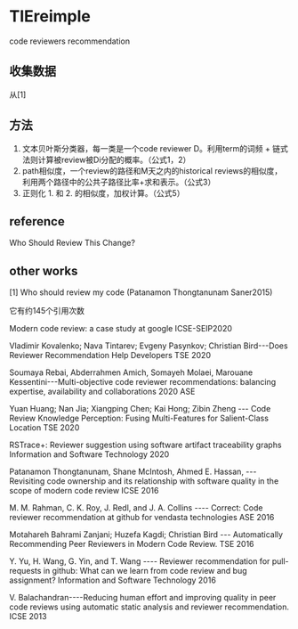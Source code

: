# TIEreimple
code reviewers recommendation 

## 收集数据
从[1]
## 方法
1. 文本贝叶斯分类器，每一类是一个code reviewer D。利用term的词频 + 链式法则计算被review被Di分配的概率。（公式1，2）
2. path相似度，一个review的路径和M天之内的historical reviews的相似度，利用两个路径中的公共子路径比率+求和表示。（公式3）
3. 正则化 1. 和 2. 的相似度，加权计算。（公式5）

## reference

Who Should Review This Change?

## other works

[1] Who should review my code (Patanamon Thongtanunam Saner2015)

它有约145个引用次数

 Modern code review: a case study at google ICSE-SEIP2020 
 
Vladimir Kovalenko; Nava Tintarev; Evgeny Pasynkov; Christian Bird---Does Reviewer Recommendation Help Developers TSE 2020 
 
 Soumaya Rebai, Abderrahmen Amich, Somayeh Molaei, Marouane Kessentini---Multi-objective code reviewer recommendations: balancing expertise, availability and collaborations 2020 ASE
 
 Yuan Huang; Nan Jia; Xiangping Chen; Kai Hong; Zibin Zheng --- Code Review Knowledge Perception: Fusing Multi-Features for Salient-Class Location TSE 2020
 
 RSTrace+: Reviewer suggestion using software artifact traceability graphs Information and Software Technology 2020
 
 Patanamon Thongtanunam, Shane McIntosh, Ahmed E. Hassan, --- Revisiting code ownership and its relationship with software quality in the scope of modern code review  ICSE 2016
 
 M. M. Rahman, C. K. Roy, J. Redl, and J. A. Collins ---- Correct: Code reviewer recommendation at github for vendasta technologies ASE 2016

 Motahareh Bahrami Zanjani; Huzefa Kagdi; Christian Bird --- Automatically Recommending Peer Reviewers in Modern Code Review.  TSE 2016
 
 Y. Yu, H. Wang, G. Yin, and T. Wang ---- Reviewer recommendation for pull-requests in github: What can we learn from code review and bug assignment? Information and Software Technology 2016
 
 V. Balachandran----Reducing human effort and improving quality in peer code reviews using automatic static analysis and reviewer recommendation. ICSE 2013
 

